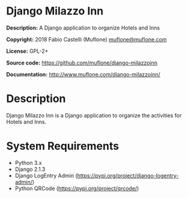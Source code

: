 # Django Milazzo Inn

**Description:** A Django application to organize Hotels and Inns

**Copyright:** 2018 Fabio Castelli (Muflone) <muflone@muflone.com>

**License:** GPL-2+

**Source code:** https://github.com/muflone/django-milazzoinn

**Documentation:** http://www.muflone.com/django-milazzoinn/

# Description

Django Milazzo Inn is a Django application to organize the activities for
Hotels and Inns.

# System Requirements

* Python 3.x
* Django 2.1.3
* Django LogEntry Admin (https://pypi.org/project/django-logentry-admin/)
* Python QRCode (https://pypi.org/project/qrcode/)
